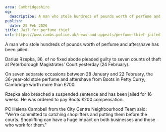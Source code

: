 ```yaml
area: Cambridgeshire
og:
  description: A man who stole hundreds of pounds worth of perfume and aftershave has been jailed.
publish:
  date: 25 Feb 2020
title: Jail for perfume thief
url: https://www.cambs.police.uk/news-and-appeals/perfume-thief-jailed
```

A man who stole hundreds of pounds worth of perfume and aftershave has been jailed.

Darius Rzepka, 36, of no fixed abode pleaded guilty to seven counts of theft at Peterborough Magistrates' Court yesterday (24 February).

On seven separate occasions between 28 January and 22 February, the 36-year-old stole perfume and aftershave from Boots in Petty Curry, Cambridge worth more than £700.

Rzepka also breached a suspended sentence and has been jailed for 16 weeks. He was ordered to pay Boots £200 compensation.

PC Helena Campbell from the City Centre Neighbourhood Team said: "We're committed to catching shoplifters and putting them before the courts. Shoplifting can have a huge impact on both businesses and those who work for them."
